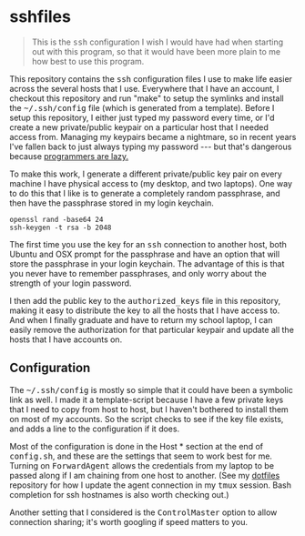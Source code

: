 # sshfiles

> This is the <tt>ssh</tt> configuration I wish I would have had
when starting out with this program, so that it would have been
more plain to me how best to use this program.


This repository contains the <tt>ssh</tt> configuration files I use
to make life easier across the several hosts that I use.
Everywhere that I have an account, I checkout this repository
and run "make" to setup the symlinks and install the
<tt>~/.ssh/config</tt> file (which is generated from a template).
Before I setup this repository, I either just typed my password
every time, or I'd create a new private/public keypair on a particular
host that I needed access from.
Managing my keypairs became a nightmare, so in recent years I've fallen back to
just always typing my password --- but that's dangerous because
[programmers are lazy.](http://en.wikipedia.org/wiki/Larry_Wall#Virtues_of_a_programmer)


To make this work, I generate a different private/public key pair on every
machine I have physical access to (my desktop, and two laptops).
One way to do this that I like is to generate a completely random
passphrase, and then have the passphrase stored in my login keychain.

    openssl rand -base64 24
    ssh-keygen -t rsa -b 2048

The first time you use the key for an <tt>ssh</tt> connection to
another host, both Ubuntu and OSX prompt for the passphrase and
have an option that will store the passphrase in your login keychain.
The advantage of this is that you never have to remember passphrases,
and only worry about the strength of your login password.

I then add the public key to the <tt>authorized_keys</tt> file
in this repository, making it easy to distribute the key to
all the hosts that I have access to.
And when I finally graduate and have to return my school laptop,
I can easily remove the authorization for that particular keypair
and update all the hosts that I have accounts on.


## Configuration

The <tt>~/.ssh/config</tt> is mostly so simple that it could have
been a symbolic link as well.
I made it a template-script because I have a few private keys that
I need to copy from host to host, but I haven't bothered to install
them on most of my accounts.  So the script checks to see if the
key file exists, and adds a line to the configuration if it does.

Most of the configuration is done in the
    Host *
section at the end of <tt>config.sh</tt>,
and these are the settings that seem to work best for me.
Turning on <tt>ForwardAgent</tt> allows the credentials from
my laptop to be passed along if I am chaining from one host to another.
(See my [dotfiles](https://github.com/thumper/dotfiles/blob/master/bash/aliases)
repository for how I update the agent connection in my <tt>tmux</tt>
session.  Bash completion for ssh hostnames is also worth checking out.)

Another setting that I considered is the <tt>ControlMaster</tt>
option to allow connection sharing; it's worth googling if
speed matters to you.

